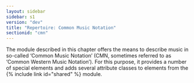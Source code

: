 ```yaml
---
layout: sidebar
sidebar: s1
version: "dev"
title: "Repertoire: Common Music Notation"
sectionid: "cmn"
---
```


The module described in this chapter offers the means to describe music in so-called ‘Common Music Notation’ (CMN, sometimes referred to as ‘Common Western Music Notation’). For this purpose, it provides a number of special elements and adds several attribute classes to elements from the {% include link id="shared" %} module.
